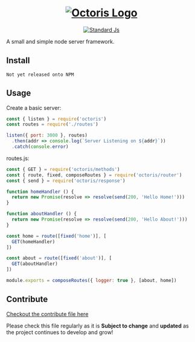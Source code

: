 <h1 align=center>
  <a href="#" title="Octoris Repo">
    <img alt="Octoris Logo" src="https://user-images.githubusercontent.com/8997380/49382441-6a3a9280-f6e4-11e8-93b0-675e6f77112f.png">
  </a>
</h1>

<p align=center>
  <a href="https://github.com/standard/standard">
    <img alt="Standard Js" src="https://cdn.rawgit.com/standard/standard/master/badge.svg">
  </a>
</p>

A small and simple node server framework.

## Install

```
Not yet released onto NPM
```

## Usage

Create a basic server:
```js
const { listen } = require('octoris')
const routes = require('./routes')

listen({ port: 3000 }, routes)
  .then(addr => console.log(`Server Listening on ${addr}`))
  .catch(console.error)
```

routes.js:
```js
const { GET } = require('octoris/methods')
const { route, fixed, composeRoutes } = require('octoris/router')
const { send } = require('octoris/response')

function homeHandler () {
  return new Promise(resolve => resolve(send(200, 'Hello Home!')))
}

function aboutHandler () {
  return new Promise(resolve => resolve(send(200, 'Hello About!')))
}

const home = route([fixed('home')], [
  GET(homeHandler)
])

const about = route([fixed('about')], [
  GET(aboutHandler)
])

module.exports = composeRoutes({ logger: true }, [about, home])
```

## Contribute

[Checkout the contribute file here](https://github.com/dhershman1/octoris/blob/master/.github/CONTRIBUTING.md)

Please check this file regularly as it is **Subject to change** and **updated** as the project continues to develop and grow!
